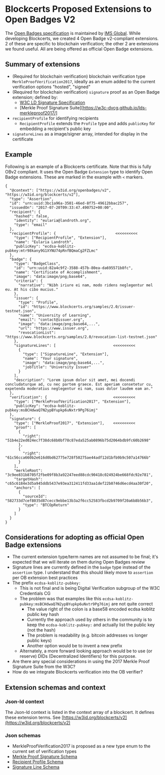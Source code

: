 # Blockcerts Proposed Extensions to Open Badges V2

The [Open Badges specification](https://www.imsglobal.org/sites/default/files/Badges/OBv2p0/index.html) is maintained by [IMS Global](http://www.imsglobal.org/). While developing Blockcerts, we created 4 Open Badge v2-compliant extensions. 2 of these are specific to blockchain verification; the other 2 are extensions we found useful. All are being offered as official Open Badge extensions.

## Summary of extensions

- (Required for blockchain verification) blockchain verification type `MerkleProofVerification2017`, ideally as an enum added to the current verification options "hosted", "signed"
- (Required for blockchain verification) `signature` proof as an Open Badge extension; defined by:
    - [W3C LD Signature Specification](https://w3c-dvcg.github.io/ld-signatures/)
    - [Merkle Proof Signature Suite][https://w3c-dvcg.github.io/lds-merkleproof2017/]
- `recipientProfile` for identifying recipients
  - `RecipientProfile` extends the `Profile` type and adds `publicKey` for embedding a recipient's public key
- `signatureLines` as a image/signer array, intended for display in the certificate

## Example

Following is an example of a Blockcerts certificate. Note that this is fully OBv2 compliant. It uses the Open Badge `Extension` type to identify Open Badge extensions. These are marked in the example with `<` markers.

```
{
  "@context": ["https://w3id.org/openbadges/v2", "https://w3id.org/blockcerts/v2"],
  "type": "Assertion",
  "id": "urn:uuid:3bc1a96a-3501-46ed-8f75-49612bbac257",
  "issuedOn": "2017-07-20T09:33:47.490752+00:00",
  "recipient": {
    "hashed": false,
    "identity": "eularia@landroth.org",
    "type": "email"
  },
  "recipientProfile": {                           <<<<<<<<<<
    "type": ["RecipientProfile", "Extension"],
    "name": "Eularia Landroth",
    "publicKey": "ecdsa-koblitz-pubkey:mtr98kany9G1XYNU74pRnfBQmaCg2FZLmc"
  },
  "badge": {
    "type": "BadgeClass",
    "id": "urn:uuid:82a4c9f2-3588-457b-80ea-da695571b8fc",
    "name": "Certificate of Accomplishment",
    "image": "data:image/png;base64",
    "criteria": {
      "narrative": "Nibh iriure ei nam, modo ridens neglegentur mel eu. At his cibo mucius."
    },
    "issuer": {
      "type": "Profile",
      "id": "https://www.blockcerts.org/samples/2.0/issuer-testnet.json",
      "name": "University of Learning",
      "email": "contact@issuer.org",
      "image": "data:image/png;base64,...",
      "url": "https://www.issuer.org",
      "revocationList": "https://www.blockcerts.org/samples/2.0/revocation-list-testnet.json"
    },
    "signatureLines": [                          <<<<<<<<<<
      {
        "type": ["SignatureLine", "Extension"],
        "name": "Your signature",
        "image": "data:image/png;base64,...",
        "jobTitle": "University Issuer"
      }
    ],
    "description": "Lorem ipsum dolor sit amet, mei docendi concludaturque ad, cu nec partem graece. Est aperiam consetetur cu, expetenda moderatius neglegentur ei nam, suas dolor laudem eam an."
  },
  "verification": {                              <<<<<<<<<<
    "type": ["MerkleProofVerification2017", "Extension"],
    "publicKey": "ecdsa-koblitz-pubkey:msBCHdwaQ7N2ypBYupkp6uNxtr9Pg76imj"
  },
  "signature": {
    "type": ["MerkleProof2017", "Extension"],    <<<<<<<<<<
    "proof": [
      {
        "right": "51b4e22ed024ec7f38dc68b0bf78c87eda525ab0896b75d2064bdb9fc60b2698"
      },
      {
        "right": "61c56cca660b2e616d0bd62775e728f50275ae44adf12d1bfb9b9c507a14766b"
      }
    ],
    "merkleRoot": "3c9ee831b8705f2fbe09f8b3a92247eed88cdc90418c024924be668fdc92e781",
    "targetHash": "c65c6184e3d5a945ddb5437e93ea312411fd33aa1def22b0746d6ecd4aa30f20",
    "anchors": [
      {
        "sourceId": "582733d7cef8035d87cecc9ebbe13b3a2f6cc52583fbcd2b9709f20a6b8b56b3",
        "type": "BTCOpReturn"
      }
    ]
  }
}
```

## Considerations for adopting as official Open Badge extensions

- The current extension type/term names are not assumed to be final; it's expected that we will iterate on them during Open Badges review
- Signature lines are currently defined in the `badge` type instead of the  `assertion` type. I understand that this should likely move to `assertion` per OB extension best practices
- The prefix `ecdsa-koblitz-pubkey:` 
    - This is not final and is being Digital Verification subgroup of the W3C Credentials CG
    - The problem was that examples like this `ecdsa-koblitz-pubkey:msBCHdwaQ7N2ypBYupkp6uNxtr9Pg76imj` are not quite correct
        - The value right of the colon is a base58 encoded ecdsa koblitz public key hash
        - Currently the approach used by others in the community is to keep the `ecdsa-koblitz-pubkey:` and actually list the public key (not the hash)
        - The problem is readability (e.g. bitcoin addresses vs longer public keys)
        - Another option would be to invent a new prefix
    - Alternately, a more forward looking approach would be to use (or reserve) DIDs (Decentralized Identifiers) for this purpose. 
- Are there any special considerations in using the 2017 Merkle Proof Signature Suite from the W3C?
- How do we integrate Blockcerts verification into the OB verifier?

## Extension schemas and context

### Json-ld context

The Json-ld context is listed in the context array of a blockcert. It defines these extension terms. See [https://w3id.org/blockcerts/v2](https://w3id.org/blockcerts/v2)

### Json schemas

- MerkleProofVerification2017 is proposed as a new type enum to the current set of verification types
- [Merkle Proof Signature Schema](https://github.com/blockchain-certificates/cert-schema/blob/master/docs/merkleProofSignatureExtension_schema.md)
- [Recipient Profile Schema](https://github.com/blockchain-certificates/cert-schema/blob/master/docs/recipientProfileExtension_schema.md)
- [Signature Line Schema](https://github.com/blockchain-certificates/cert-schema/blob/master/docs/signatureLineExtension_schema.md)

